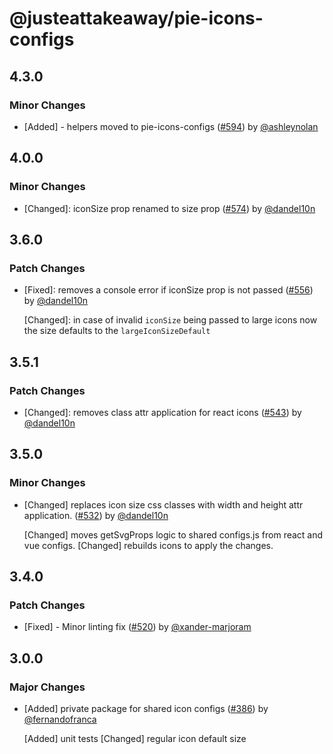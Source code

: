 # @justeattakeaway/pie-icons-configs

## 4.3.0

### Minor Changes

- [Added] - helpers moved to pie-icons-configs ([#594](https://github.com/justeattakeaway/pie/pull/594)) by [@ashleynolan](https://github.com/ashleynolan)

## 4.0.0

### Minor Changes

- [Changed]: iconSize prop renamed to size prop ([#574](https://github.com/justeattakeaway/pie/pull/574)) by [@dandel10n](https://github.com/dandel10n)

## 3.6.0

### Patch Changes

- [Fixed]: removes a console error if iconSize prop is not passed ([#556](https://github.com/justeattakeaway/pie/pull/556)) by [@dandel10n](https://github.com/dandel10n)

  [Changed]: in case of invalid `iconSize` being passed to large icons now the size defaults to the `largeIconSizeDefault`

## 3.5.1

### Patch Changes

- [Changed]: removes class attr application for react icons ([#543](https://github.com/justeattakeaway/pie/pull/543)) by [@dandel10n](https://github.com/dandel10n)

## 3.5.0

### Minor Changes

- [Changed] replaces icon size css classes with width and height attr application. ([#532](https://github.com/justeattakeaway/pie/pull/532)) by [@dandel10n](https://github.com/dandel10n)

  [Changed] moves getSvgProps logic to shared configs.js from react and vue configs.
  [Changed] rebuilds icons to apply the changes.

## 3.4.0

### Patch Changes

- [Fixed] - Minor linting fix ([#520](https://github.com/justeattakeaway/pie/pull/520)) by [@xander-marjoram](https://github.com/xander-marjoram)

## 3.0.0

### Major Changes

- [Added] private package for shared icon configs ([#386](https://github.com/justeattakeaway/pie/pull/386)) by [@fernandofranca](https://github.com/fernandofranca)

  [Added] unit tests
  [Changed] regular icon default size
